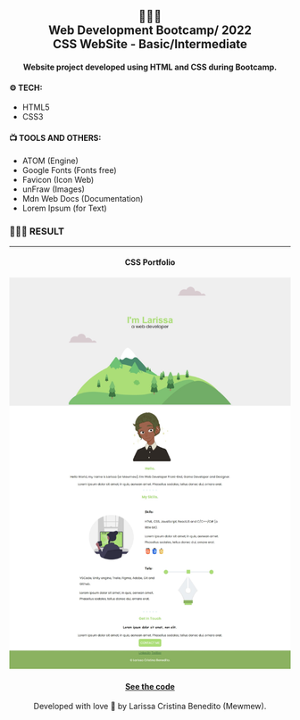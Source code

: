 <h2 align="center">
   👩🏿‍💻 <br> Web Development Bootcamp/ 2022 <br> CSS WebSite - Basic/Intermediate <br>
</h2>

<h4 align="center">
  Website project developed using HTML and CSS during Bootcamp.
</h4>

#### ⚙️ TECH:
- HTML5
- CSS3

#### 📺 TOOLS AND OTHERS:
- ATOM (Engine)
- Google Fonts (Fonts free)
- Favicon (Icon Web)
- unFraw (Images)
- Mdn Web Docs (Documentation)
- Lorem Ipsum (for Text)

### 👩🏿‍💻 RESULT
---

<h4 align="center"> CSS Portfolio </h4>


![Github](
https://github.com/mewmewdevart/WBDBootcamp/blob/3df39ea4796c9406e7fa94f943a28d88225cd383/CSS%20-%20My%20Site/printSite.jpeg)


<h4 align="center"><a href="https://github.com/mewmewdevart/WBDBootcamp/tree/main/CSS%20-%20My%20Site" target="_blank">See the code</a></h4>


<p align="center"> Developed with love 💜 by Larissa Cristina Benedito (Mewmew). </p>
